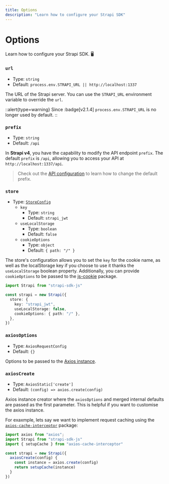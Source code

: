 ```yaml
---
title: Options
description: "Learn how to configure your Strapi SDK"
---
```


# Options

Learn how to configure your Strapi SDK. 🖥

### `url`

- Type: `string`
- Default: `process.env.STRAPI_URL || http://localhost:1337`

The URL of the Strapi server. You can use the `STRAPI_URL` environment variable to override the `url`.

::alert{type=warning}
Since :badge[v2.1.4] `process.env.STRAPI_URL` is no longer used by default.
::

### `prefix`

- Type: `string`
- Default: `/api`

In **Strapi v4**, you have the capability to modify the API endpoint `prefix`. The default `prefix` is `/api`, allowing you to access your API at `http://localhost:1337/api`.

> Check out the [API configuration](https://docs.strapi.io/dev-docs/configurations/api#api-configuration) to learn how to change the default prefix.

### `store`

- Type: [`StoreConfig`](types#storeconfig)
  - `key`
    - Type: `string`
    - Default: `strapi_jwt`
  - `useLocalStorage`
    - Type: `boolean`
    - Default: `false`
  - `cookieOptions`
    - Type: `object`
    - Default: `{ path: "/" }`

The store's configuration allows you to set the `key` for the cookie name, as well as the localStorage key if you choose to use it thanks the `useLocalStorage` boolean property. Additionally, you can provide `cookieOptions` to be passed to the [js-cookie](https://github.com/jshttp/cookie#options-1) package.

```ts
import Strapi from "strapi-sdk-js"

const strapi = new Strapi({
  store: {
    key: "strapi_jwt",
    useLocalStorage: false,
    cookieOptions: { path: "/" },
  },
})
```

### `axiosOptions`

- Type: `AxiosRequestConfig`
- Default: `{}`

Options to be passed to the [Axios instance](https://github.com/axios/axios#request-config).

### `axiosCreate`

- Type: `AxiosStatic['create']`
- Default: `(config) => axios.create(config)`

Axios instance creator where the `axiosOptions` and merged internal defaults are passed as the first parameter. This is helpful if you want to customise the axios instance. 

For exaxmple, lets say we want to implement request caching using the [`axios-cache-interceptor`](https://axios-cache-interceptor.js.org/) package:

```ts
import axios from "axios";
import Strapi from "strapi-sdk-js"
import { setupCache } from "axios-cache-interceptor"

const strapi = new Strapi({
  axiosCreate(config) {
    const instance = axios.create(config)
    return setupCache(instance)
  }
})
```
